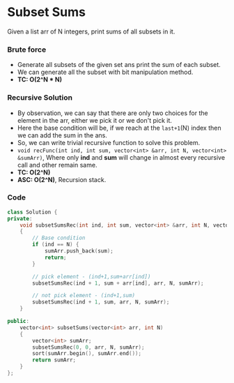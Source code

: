 # Subset Sums

Given a list arr of N integers, print sums of all subsets in it.

### Brute force

-   Generate all subsets of the given set ans print the sum of each subset.
-   We can generate all the subset with bit manipulation method.
-   **TC: O(2^N \* N)**

### Recursive Solution

-   By observation, we can say that there are only two choices for the element in the arr, either we pick it or we don't pick it.
-   Here the base condition will be, if we reach at the `last+1`(N) index then we can add the sum in the ans.
-   So, we can write trivial recursive function to solve this problem.
-   `void recFunc(int ind, int sum, vector<int> &arr, int N, vector<int> &sumArr)`, Where only **ind** and **sum** will change in almost every recursive call and other remain same.
-   **TC: O(2^N)**
-   **ASC: O(2^N)**, Recursion stack.

### Code

```cpp
class Solution {
private:
    void subsetSumsRec(int ind, int sum, vector<int> &arr, int N, vector<int> &sumArr)
    {
        // Base condition
        if (ind == N) {
            sumArr.push_back(sum);
            return;
        }

        // pick element - (ind+1,sum+arr[ind])
        subsetSumsRec(ind + 1, sum + arr[ind], arr, N, sumArr);

        // not pick element - (ind+1,sum)
        subsetSumsRec(ind + 1, sum, arr, N, sumArr);
    }

public:
    vector<int> subsetSums(vector<int> arr, int N)
    {
        vector<int> sumArr;
        subsetSumsRec(0, 0, arr, N, sumArr);
        sort(sumArr.begin(), sumArr.end());
        return sumArr;
    }
};
```
